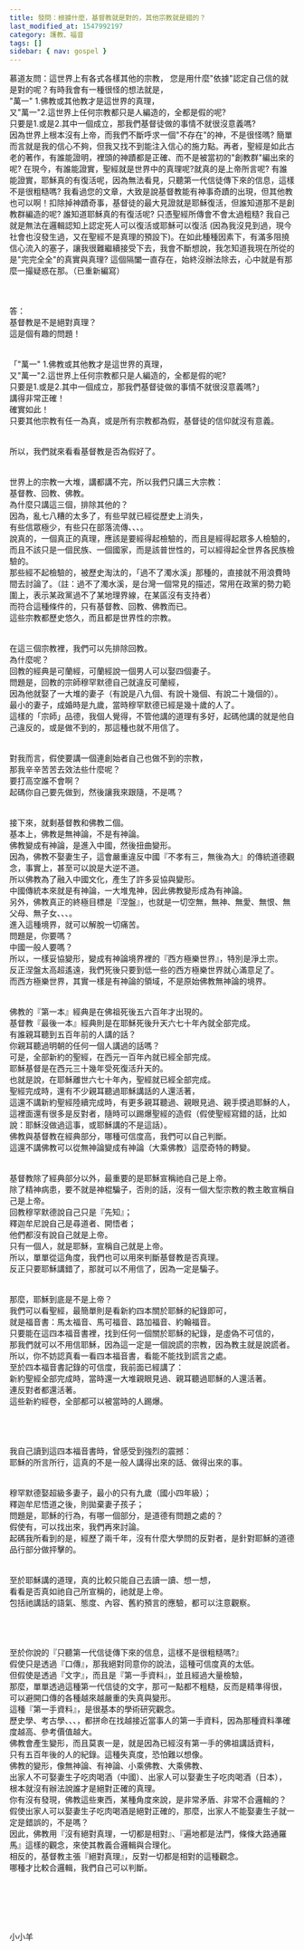 ```yaml
---
title: 發問：根據什麼，基督教就是對的，其他宗教就是錯的？
last_modified_at: 1547992197
category: 護教、福音
tags: []
sidebar: { nav: gospel }
---
```


<p>慕道友問：這世界上有各式各樣其他的宗教， 您是用什麼"依據"認定自己信的就是對的呢？有時我會有一種很怪的想法就是，<br/>"萬一" 1.佛教或其他教才是這世界的真理，<br/>又"萬一"2.這世界上任何宗教都只是人編造的，全都是假的呢? <br/>只要是1.或是2.其中一個成立，那我們基督徒做的事情不就很沒意義嗎?<br/>因為世界上根本沒有上帝，而我們不斷呼求一個"不存在"的神，不是很怪嗎? 簡單而言就是我的信心不夠，但我又找不到能注入信心的施力點。再者，聖經是如此古老的著作，有誰能證明，裡頭的神蹟都是正確、而不是被當初的"創教群"編出來的呢? 在現今，有誰能證實，聖經就是世界中的真理呢?就真的是上帝所言呢?  有誰能證實，耶穌真的有復活呢，因為無法看見，只聽第一代信徒傳下來的信息，這樣不是很粗糙嗎? 我看過您的文章，大致是說基督教能有神事奇蹟的出現，但其他教也可以啊！扣除掉神蹟奇事，基督徒的最大見證就是耶穌復活，但誰知道那不是創教群編造的呢? 誰知道耶穌真的有復活呢? 只憑聖經所傳會不會太過粗糙? 我自己就是無法在邏輯認知上認定死人可以復活或耶穌可以復活 (因為我沒見到過，現今社會也沒發生過，又在聖經不是真理的預設下)。在如此種種因素下，有滿多阻撓信心流入的塞子，讓我很難繼續接受下去，我會不斷想說，我怎知道我現在所從的是"完完全全"的真實與真理?  這個隔闔一直存在，始終沒辦法除去，心中就是有那麼一撮疑惑在那。（已重新編寫）<br/><!--more--><br/><br/><br/>答：<br/> 基督教是不是絕對真理？<br/>這是個有趣的問題！<br/><br/><br/>「"萬一" 1.佛教或其他教才是這世界的真理，<br/>又"萬一"2.這世界上任何宗教都只是人編造的，全都是假的呢?<br/>只要是1.或是2.其中一個成立，那我們基督徒做的事情不就很沒意義嗎?」 <br/>講得非常正確！<br/>確實如此！<br/>只要其他宗教有任一為真，或是所有宗教都為假，基督徒的信仰就沒有意義。<br/><br/> <br/>所以，我們就來看看基督教是否為假好了。<br/><br/> <br/>世界上的宗教一大堆，講都講不完，所以我們只講三大宗教：<br/>基督教、回教、佛教。<br/>為什麼只講這三個，排除其他的？<br/>因為，亂七八糟的太多了，有些早就已經從歷史上消失，<br/>有些信眾極少，有些只在部落流傳、、、。<br/>說真的，一個真正的真理，應該是要經得起檢驗的，而且是經得起眾多人檢驗的，<br/>而且不該只是一個民族、一個國家，而是該普世性的，可以經得起全世界各民族檢驗的。<br/>那些經不起檢驗的，被歷史淘汰的，「過不了濁水溪」那種的，直接就不用浪費時間去討論了。（註：過不了濁水溪，是台灣一個常見的描述，常用在政黨的勢力範圍上，表示某政黨過不了某地理界線，在某區沒有支持者）<br/>而符合這種條件的，只有基督教、回教、佛教而已。<br/>這些宗教都歷史悠久，而且都是世界性的宗教。<br/><br/> <br/>在這三個宗教裡，我們可以先排除回教。<br/>為什麼呢？<br/>回教的經典是可蘭經，可蘭經說一個男人可以娶四個妻子。<br/>問題是，回教的宗師穆罕默德自己就違反可蘭經，<br/>因為他就娶了一大堆的妻子（有說是八九個、有說十幾個、有說二十幾個的）。<br/>最小的妻子，成婚時是九歲，當時穆罕默德已經是幾十歲的人了。<br/>這樣的「宗師」品德，我個人覺得，不管他講的道理有多好，起碼他講的就是他自己違反的，或是做不到的，那這種也就不用信了。<br/> <br/><br/>對我而言，假使要講一個連創始者自己也做不到的宗教，<br/>那我辛辛苦苦去效法些什麼呢？<br/>要打高空誰不會啊？<br/>起碼你自己要先做到，然後讓我來跟隨，不是嗎？<br/><br/> <br/>接下來，就剩基督教和佛教二個。<br/>基本上，佛教是無神論，不是有神論。<br/>佛教變成有神論，是進入中國，然後扭曲變形。<br/>因為，佛教不娶妻生子，這會嚴重違反中國『不孝有三，無後為大』的傳統道德觀念，事實上，甚至可以說是大逆不道。<br/>所以佛教為了融入中國文化，產生了許多妥協與變形。<br/>中國傳統本來就是有神論，一大堆鬼神，因此佛教變形成為有神論。<br/>另外，佛教真正的終極目標是『涅盤』，也就是一切空無，無神、無愛、無恨、無父母、無子女、、、。<br/>進入這種境界，就可以解脫一切痛苦。<br/>問題是，你要嗎？<br/>中國一般人要嗎？<br/>所以，一樣妥協變形，變成有神論境界裡的『西方極樂世界』，特別是淨土宗。<br/>反正涅盤太高超遙遠，我們死後只要到低一些的西方極樂世界就心滿意足了。<br/>而西方極樂世界，其實一樣是有神論的領域，不是原始佛教無神論的境界。<br/><br/> <br/>佛教的『第一本』經典是在佛祖死後五六百年才出現的。<br/>基督教『最後一本』經典則是在耶穌死後升天六七十年內就全部完成。<br/>有誰親耳聽到五百年前的人講的話？<br/>你親耳聽過明朝的任何一個人講過的話嗎？<br/>可是，全部新約的聖經，在西元一百年內就已經全部完成。<br/>耶穌基督是在西元三十幾年受死復活升天的。<br/>也就是說，在耶穌離世六七十年內，聖經就已經全部完成。<br/>聖經完成時，還有不少親耳聽過耶穌講話的人還活著，<br/>這還不講新約聖經陸續完成時，有更多親耳聽過、親眼見過、親手摸過耶穌的人，<br/>這裡面還有很多是反對者，隨時可以踢爆聖經的造假（假使聖經寫錯的話，比如說：耶穌沒做過這事，或耶穌講的不是這話）。<br/>佛教與基督教在經典部分，哪種可信度高，我們可以自己判斷。<br/>這還不講佛教可以從無神論變成有神論（大乘佛教）這麼奇特的轉變。<br/><br/> <br/>基督教除了經典部分以外，最重要的是耶穌宣稱祂自己是上帝。<br/>除了精神病患，要不就是神棍騙子，否則的話，沒有一個大型宗教的教主敢宣稱自己是上帝。<br/>回教穆罕默德說自己只是『先知』；<br/>釋迦牟尼說自己是尋道者、開悟者；<br/>他們都沒有說自己就是上帝。<br/>只有一個人，就是耶穌，宣稱自己就是上帝。<br/>所以，單單從這角度，我們也可以用來判斷基督教是否真理。<br/>反正只要耶穌講錯了，那就可以不用信了，因為一定是騙子。<br/><br/> <br/>那麼，耶穌到底是不是上帝？<br/>我們可以看聖經，最簡單則是看新約四本關於耶穌的紀錄即可，<br/>就是福音書：馬太福音、馬可福音、路加福音、約翰福音。<br/>只要能在這四本福音書裡，找到任何一個關於耶穌的紀錄，是虛偽不可信的，<br/>那我們就可以不用信耶穌，因為這一定是一個說謊的宗教，因為教主就是說謊者。<br/>所以，你不妨認真看一看四本福音書，看能不能找到謊言之處。<br/>至於四本福音書記錄的可信度，我前面已經講了：<br/>新約聖經全部完成時，當時還一大堆親眼見過、親耳聽過耶穌的人還活著。<br/>連反對者都還活著。<br/>這些新約經卷，全部都可以被當時的人踢爆。<br/> <br/><br/><br/><br/>我自己讀到這四本福音書時，曾感受到強烈的震撼：<br/>耶穌的所言所行，這真的不是一般人講得出來的話、做得出來的事。<br/><br/> <br/>穆罕默德娶超級多妻子，最小的只有九歲（國小四年級）；<br/>釋迦牟尼悟道之後，則拋棄妻子孩子；<br/>問題是，耶穌的行為，有哪一個部分，是道德有問題之處的？<br/>假使有，可以找出來，我們再來討論。<br/>起碼我所看到的是，經歷了兩千年，沒有什麼大學問的反對者，是針對耶穌的道德品行部分做抨擊的。<br/><br/> <br/>至於耶穌講的道理，真的比較只能自己去讀一讀、想一想，<br/>看看是否真如祂自己所宣稱的，祂就是上帝。<br/>包括祂講話的語氣、態度、內容、舊約預言的應驗，都可以注意觀察。<br/> <br/> <br/><br/> <br/>至於你說的『只聽第一代信徒傳下來的信息，這樣不是很粗糙嗎?』<br/>假使只是透過『口傳』，那我絕對同意你的說法，這種可信度真的太低。<br/>但假使是透過『文字』，而且是『第一手資料』，並且經過大量檢驗，<br/>那麼，單單透過這種第一代信徒的文字，那可一點都不粗糙，反而是精準得很，<br/>可以避開口傳的各種越來越嚴重的失真與變形。<br/>這種『第一手資料』，是很基本的學術研究觀念。<br/>歷史學、考古學、、、，都拼命在找越接近當事人的第一手資料，因為那種資料準確度越高、參考價值越大。<br/>佛教會產生變形，而且莫衷一是，就是因為已經沒有第一手的佛祖講話資料，<br/>只有五百年後的人的紀錄。這種失真度，恐怕難以想像。<br/>佛教的變形，像無神論、有神論、小乘佛教、大乘佛教、<br/>出家人不可娶妻生子吃肉喝酒（中國）、出家人可以娶妻生子吃肉喝酒（日本），<br/>根本就沒有辦法說誰才是絕對正確的真理。<br/>你有沒有發現，佛教這些東西，某種角度來說，是非常矛盾、非常不合邏輯的？<br/>假使出家人可以娶妻生子吃肉喝酒是絕對正確的，那麼，出家人不能娶妻生子就一定是錯誤的，不是嗎？<br/>因此，佛教用『沒有絕對真理，一切都是相對』、『遍地都是法門，條條大路通羅馬』這樣的觀念，來使其教義合邏輯與合理化。<br/>相反的，基督教主張『絕對真理』，反對一切都是相對的這種觀念。<br/>哪種才比較合邏輯，我們自己可以判斷。<br/> <br/><br/><br/><br/><br/><br/>小小羊<br/><br/><br/><br/><br/><br/><br/><br/><br/></p>